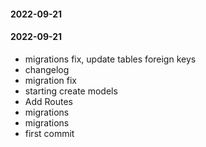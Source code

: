 #### 2022-09-21

#### 2022-09-21

- migrations fix, update tables foreign keys
- changelog
- migration fix
- starting create models
- Add Routes
- migrations
- migrations
- first commit
